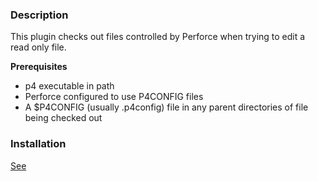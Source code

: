 ### Description

This plugin checks out files controlled by Perforce when trying to edit a read only file.

**Prerequisites**

* p4 executable in path
* Perforce configured to use P4CONFIG files
* A $P4CONFIG (usually .p4config) file in any parent directories of file being checked out

### Installation

[See](../README.md)
